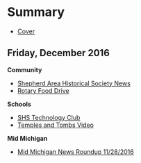 # Summary

* [Cover](README.md)

## Friday, December 2016
**Community**

* [Shepherd Area Historical Society News](_posts/2016-12-08-sahsnews.md)
* [Rotary Food Drive](_posts/2016-12-08-rotaryfooddrive.md)

**Schools**

* [SHS Technology Club](_posts/2016-12-05-shstechteam.md)
* [Temples and Tombs Video](temples-and-tombs-video.md)

**Mid Michigan**

* [Mid Michigan News Roundup 11/28/2016](mid-michigan-news-roundup-11282016.md)
